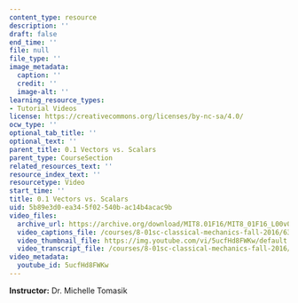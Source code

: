 ```yaml
---
content_type: resource
description: ''
draft: false
end_time: ''
file: null
file_type: ''
image_metadata:
  caption: ''
  credit: ''
  image-alt: ''
learning_resource_types:
- Tutorial Videos
license: https://creativecommons.org/licenses/by-nc-sa/4.0/
ocw_type: ''
optional_tab_title: ''
optional_text: ''
parent_title: 0.1 Vectors vs. Scalars
parent_type: CourseSection
related_resources_text: ''
resource_index_text: ''
resourcetype: Video
start_time: ''
title: 0.1 Vectors vs. Scalars
uid: 5b89e3d0-ea34-5f02-540b-ac14b4acac9b
video_files:
  archive_url: https://archive.org/download/MIT8.01F16/MIT8_01F16_L00v01_360p.mp4
  video_captions_file: /courses/8-01sc-classical-mechanics-fall-2016/635f774d3cd2507094b50297fe1fdc84_5ucfHd8FWKw.vtt
  video_thumbnail_file: https://img.youtube.com/vi/5ucfHd8FWKw/default.jpg
  video_transcript_file: /courses/8-01sc-classical-mechanics-fall-2016/f4cdef7d58bc4e84355cf7c58eeb7e15_5ucfHd8FWKw.pdf
video_metadata:
  youtube_id: 5ucfHd8FWKw
---
```

**Instructor:** Dr. Michelle Tomasik